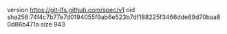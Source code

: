 version https://git-lfs.github.com/spec/v1
oid sha256:74f4c7b77e7d0194055f9ab6e523b7df188225f3466dde69d70baa80d86b471a
size 943
